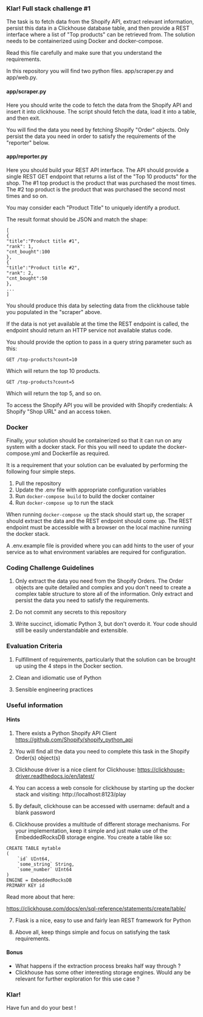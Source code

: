 ### Klar! Full stack challenge #1

The task is to fetch data from the Shopify API, extract 
relevant information, persist this data in a Clickhouse database 
table, and then provide a REST interface where a list 
of "Top products" can be retrieved from.
The solution needs to be containerized using Docker and docker-compose.

Read this file carefully and make sure that you understand the requirements. 

In this repository you will find two python files. app/scraper.py and 
app/web.py. 

#### app/scraper.py
Here you should write the code to fetch the data from the Shopify 
API and insert it into clickhouse. The script should fetch the data,
load it into a table, and then exit. 

You will find the data you need by fetching Shopify "Order" objects. 
Only persist the data you need in order to satisfy the requirements 
of the "reporter" below.


#### app/reporter.py 
Here you should build your REST API interface. The API should 
provide a single REST GET endpoint that returns a list 
of the "Top 10 products" for the shop. The #1 top product is 
the product that was purchased the most times. The #2 top product
is the product that was purchased the second most times and so on. 

You may consider each "Product Title" to uniquely identify a product.

The result format should be JSON and match the shape: 
```
[
{
"title":"Product title #1",
"rank": 1,
"cnt_bought":100
},
{
"title":"Product title #2",
"rank": 2,
"cnt_bought":50
},
... 
]
```

You should produce this data by selecting data from the clickhouse table you
populated in the "scraper" above.

If the data is not yet available at the time the REST endpoint is 
called, the endpoint should return an HTTP service not available 
status code.

You should provide the option to pass in a query string parameter 
such as this: 

```
GET /top-products?count=10
```

Which will return the top 10 products. 

```
GET /top-products?count=5
```

Which will return the top 5, and so on. 

To access the Shopify API you will be provided with Shopify credentials: 
A Shopify "Shop URL" and an access token. 



### Docker 
Finally, your solution should be containerized so that it can run 
on any system with a docker stack. For this you will need 
to update the docker-compose.yml and Dockerfile as required. 

It is a requirement that your solution can be evaluated by performing 
the following four simple steps.

1) Pull the repository
2) Update the .env file with appropriate configuration variables
3) Run ```docker-compose build``` to build the docker container
4) Run ```docker-compose up``` to run the stack

When running ```docker-compose up``` the stack should start up,
the scraper should extract the data and the REST endpoint 
should come up. The REST endpoint must be accessible with a browser
on the local machine running the docker stack.

A .env.example file is provided where you can add hints to the 
user of your service as to what environment variables are required for configuration. 


### Coding Challenge Guidelines

1) Only extract the data you need from the Shopify Orders. The Order
objects are quite detailed and complex and you don't need to create a complex 
table structure to store all of the information. Only extract 
and persist the data you need to satisfy the requirements.    
   
2) Do not commit any secrets to this repository

3) Write succinct, idiomatic Python 3, but don't overdo it. 
Your code should still be easily understandable and extensible. 

### Evaluation Criteria

1) Fulfillment of requirements, particularly that the solution 
can be brought up using the 4 steps in the Docker section.
   
2) Clean and idiomatic use of Python

3) Sensible engineering practices



### Useful information

#### Hints

1) There exists a Python Shopify API Client
https://github.com/Shopify/shopify_python_api
   
2) You will find all the data you need to complete this
task in the Shopify Order(s) object(s)

3) Clickhouse driver is a nice client for Clickhouse:
https://clickhouse-driver.readthedocs.io/en/latest/
   
4) You can access a web console for clickhouse by 
starting up the docker stack and visiting: 
http://localhost:8123/play

5) By default, clickhouse can be accessed with username: default and a blank password

6) Clickhouse provides a multitude of different 
storage mechanisms. For your implementation, keep it
simple and just make use of the EmbeddedRocksDB storage
engine. You create a table like so: 
   
```
CREATE TABLE mytable
(
    `id` UInt64,
    `some_string` String,
    `some_number` UInt64
)
ENGINE = EmbeddedRocksDB
PRIMARY KEY id

```
Read more about that here: 

https://clickhouse.com/docs/en/sql-reference/statements/create/table/

7) Flask is a nice, easy to use and fairly lean REST framework 
for Python 

  
8) Above all, keep things simple and focus on satisfying 
the task requirements. 


#### Bonus 

* What happens if the extraction process breaks half way through ? 
* Clickhouse has some other interesting storage engines. Would any be relevant 
for further exploration for this use case ? 


   

### Klar!

Have fun and do your best ! 
